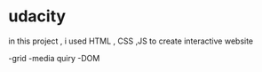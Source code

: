 # udacity 

in this project , i used HTML , CSS ,JS 
to create  interactive website

-grid
-media quiry 
-DOM


